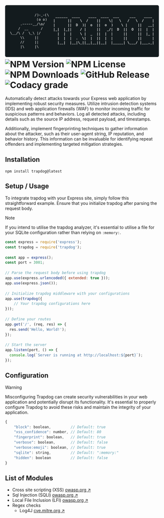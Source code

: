 # ![Trapdog](assets/logo.png) ![NPM Version](https://img.shields.io/npm/v/trapdog?style=flat-square) ![NPM License](https://img.shields.io/npm/l/trapdog?style=flat-square) ![NPM Downloads](https://img.shields.io/npm/dw/trapdog?style=flat-square) ![GitHub Release](https://img.shields.io/github/v/release/notreeceharris/trapdog?style=flat-square) ![Codacy grade](https://img.shields.io/codacy/grade/6e2476638d574fd9898d8198acda6d3e?style=flat-square)


<p>Automatically detect attacks towards your Express web application by implementing robust security measures. Utilize intrusion detection systems (IDS) and web application firewalls (WAF) to monitor incoming traffic for suspicious patterns and behaviors. Log all detected attacks, including details such as the source IP address, request payload, and timestamps.</p>

<p>Additionally, implement fingerprinting techniques to gather information about the attacker, such as their user-agent string, IP reputation, and behavior history. This information can be invaluable for identifying repeat offenders and implementing targeted mitigation strategies.</p>


## Installation
```
npm install trapdog@latest
```

## Setup / Usage

To integrate trapdog with your Express site, simply follow this straightforward example. Ensure that you initialize trapdog after parsing the request body.

> [!NOTE]
> If you intend to utilise the trapdog analyzer, it's essential to utilise a file for your SQLite configuration rather than relying on `:memory:`.

```js
const express = require('express');
const trapdog = require('trapdog');

const app = express();
const port = 3001;

// Parse the request body before using trapdog
app.use(express.urlencoded({ extended: true }));
app.use(express.json());

// Initialize trapdog middleware with your configurations
app.use(trapdog({
    // Your trapdog configurations here
}));

// Define your routes
app.get('/', (req, res) => {
  res.send('Hello, World!');
});

// Start the server
app.listen(port, () => {
  console.log(`Server is running at http://localhost:${port}`);
});
```

## Configuration

> [!WARNING]
> Misconfiguring Trapdog can create security vulnerabilities in your web application and potentially disrupt its functionality. It's essential to properly configure Trapdog to avoid these risks and maintain the integrity of your application.

```js
{
    "block": boolean,         // Default: true
    "xss_confidence": number, // Default: 80
    "fingerprint": boolean,   // Default: true
    "verbose": boolean,       // Default: false
    "verbose:emoji": boolean, // Default: true
    "sqlite": string,         // Default: ":memory:"
    "hidden": boolean         // Default: false
}
```

## List of Modules

- Cross site scripting (XSS) [owasp.org ↗](https://owasp.org/www-community/attacks/xss/)
- Sql Injection (SQLI) [owasp.org ↗](https://owasp.org/www-community/attacks/SQL_Injection)
- Local File Inclusion (LFI) [owasp.org ↗](https://owasp.org/www-project-web-security-testing-guide/v42/4-Web_Application_Security_Testing/07-Input_Validation_Testing/11.1-Testing_for_Local_File_Inclusion)
- Regex checks
  - Log4J [cve.mitre.org ↗](https://cve.mitre.org/cgi-bin/cvename.cgi?name=cve-2021-44228)

<!--

## Features

> [!NOTE]
> ✅ - Added \
> ❌ - Not added yet \
> ⏳ - Next release


- ✅ SQL Injection Detection
- ✅ XSS/CSS Detection
- ✅ Request Blocking
- ✅ Logging
- ⏳ Analytics
- ⏳ Fingerprinting
